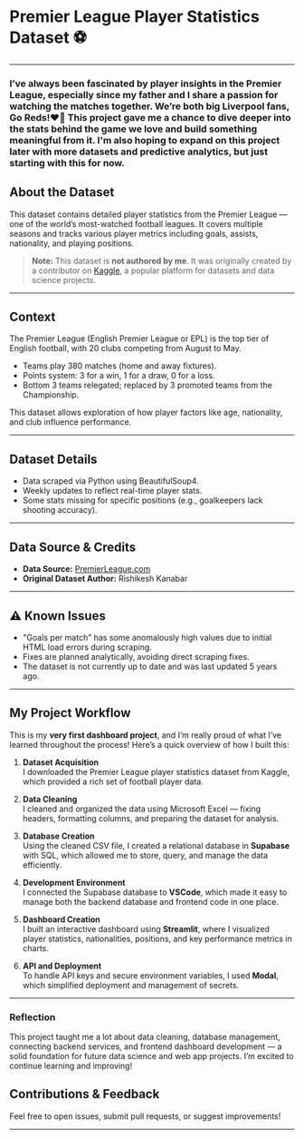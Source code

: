 # Premier League Player Statistics Dataset ⚽️

---
### I’ve always been fascinated by player insights in the Premier League, especially since my father and I share a passion for watching the matches together. We’re both big Liverpool fans, Go Reds!❤️‍🔥 This project gave me a chance to dive deeper into the stats behind the game we love and build something meaningful from it. I'm also hoping to expand on this project later with more datasets and predictive analytics, but just starting with this for now. 

## About the Dataset

This dataset contains detailed player statistics from the Premier League — one of the world’s most-watched football leagues. It covers multiple seasons and tracks various player metrics including goals, assists, nationality, and playing positions.

> **Note:** This dataset is **not authored by me**. It was originally created by a contributor on [Kaggle](https://www.kaggle.com/), a popular platform for datasets and data science projects.

---

## Context

The Premier League (English Premier League or EPL) is the top tier of English football, with 20 clubs competing from August to May.

- Teams play 380 matches (home and away fixtures).
- Points system: 3 for a win, 1 for a draw, 0 for a loss.
- Bottom 3 teams relegated; replaced by 3 promoted teams from the Championship.

This dataset allows exploration of how player factors like age, nationality, and club influence performance.

---

## Dataset Details

- Data scraped via Python using BeautifulSoup4.
- Weekly updates to reflect real-time player stats.
- Some stats missing for specific positions (e.g., goalkeepers lack shooting accuracy).

---

## Data Source & Credits

- **Data Source:** [PremierLeague.com](https://www.premierleague.com/)  
- **Original Dataset Author:** Rishikesh Kanabar

---

## ⚠️ Known Issues

- "Goals per match" has some anomalously high values due to initial HTML load errors during scraping.
- Fixes are planned analytically, avoiding direct scraping fixes.
- The dataset is not currently up to date and was last updated 5 years ago.

---

## My Project Workflow

This is my **very first dashboard project**, and I’m really proud of what I’ve learned throughout the process! Here’s a quick overview of how I built this:

1. **Dataset Acquisition**  
   I downloaded the Premier League player statistics dataset from Kaggle, which provided a rich set of football player data.

2. **Data Cleaning**  
   I cleaned and organized the data using Microsoft Excel — fixing headers, formatting columns, and preparing the dataset for analysis.

3. **Database Creation**  
   Using the cleaned CSV file, I created a relational database in **Supabase** with SQL, which allowed me to store, query, and manage the data efficiently.

4. **Development Environment**  
   I connected the Supabase database to **VSCode**, which made it easy to manage both the backend database and frontend code in one place.

5. **Dashboard Creation**  
   I built an interactive dashboard using **Streamlit**, where I visualized player statistics, nationalities, positions, and key performance metrics in charts.

6. **API and Deployment**  
   To handle API keys and secure environment variables, I used **Modal**, which simplified deployment and management of secrets.

---

### Reflection

This project taught me a lot about data cleaning, database management, connecting backend services, and frontend dashboard development — a solid foundation for future data science and web app projects. I’m excited to continue learning and improving!


## Contributions & Feedback

Feel free to open issues, submit pull requests, or suggest improvements!

---


